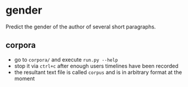 # gender

Predict the gender of the author of several short paragraphs.

## corpora
- go to `corpora/` and execute `run.py --help`
- stop it via `ctrl+c` after enough users timelines have been recorded
- the resultant text file is called `corpus` and is in arbitrary format at the moment
